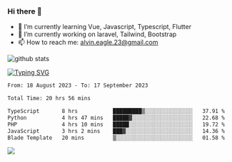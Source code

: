### Hi there 👋
- 🌱 I’m currently learning Vue, Javascript, Typescript, Flutter
- 🔭 I’m currently working on laravel, Tailwind, Bootstrap
- 📫 How to reach me: alvin.eagle.23@gmail.com



![github stats](https://github-readme-stats.vercel.app/api?username=alvnfaiz&show_icons=true)


[![Typing SVG](http://readme-typing-svg.herokuapp.com?font=Montserrat&color=%2336BCF7&duration=4000&center=true&lines=Alvin+Faiz;Fullstack+Developer;PHP%2C+Java%2C+Javascript%2C+Python;Laravel%2C+Vue%202%2C+Tailwind%2C+Bootstrap)](https://git.io/typing-svg)

<!--[![Alvnfaiz wakatime stats](https://github-readme-stats.vercel.app/api/wakatime?username=alvnfaiz&layout=compact&theme=dracula)](https://github.com/anuraghazra/github-readme-stats)

<!--START_SECTION:waka-->

```txt
From: 18 August 2023 - To: 17 September 2023

Total Time: 20 hrs 56 mins

TypeScript       8 hrs           █████████▒░░░░░░░░░░░░░░░   37.91 %
Python           4 hrs 47 mins   █████▓░░░░░░░░░░░░░░░░░░░   22.68 %
PHP              4 hrs 10 mins   █████░░░░░░░░░░░░░░░░░░░░   19.72 %
JavaScript       3 hrs 2 mins    ███▓░░░░░░░░░░░░░░░░░░░░░   14.36 %
Blade Template   20 mins         ▒░░░░░░░░░░░░░░░░░░░░░░░░   01.58 %
```

<!--END_SECTION:waka-->

  <!-- Change the `github-readme-stats.anuraghazra1.vercel.app` to `github-readme-stats.vercel.app`  -->
  <img align="center" src="https://github-readme-stats.anuraghazra1.vercel.app/api/top-langs/?username=alvnfaiz&layout=compact" />
<!--
**alvnfaiz/alvnfaiz** is a ✨ _special_ ✨ repository because its `README.md` (this file) appears on your GitHub profile.

Here are some ideas to get you started:

- 🔭 I’m currently working on ...
- 🌱 I’m currently learning ...
- 👯 I’m looking to collaborate on ...
- 🤔 I’m looking for help with ...
- 💬 Ask me about ...
- 📫 How to reach me: ...
- 😄 Pronouns: ...
- ⚡ Fun fact: ...
-->

